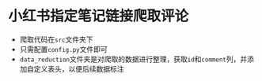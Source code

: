 # 小红书指定笔记链接爬取评论
- 爬取代码在`src`文件夹下
- 只需配置`config.py`文件即可
- `data_reduction`文件夹是对爬取的数据进行整理，获取`id`和`comment`列，并添加自定义表头，以便后续数据标注